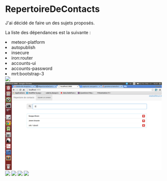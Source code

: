 # RepertoireDeContacts

J'ai décidé de faire un des sujets proposés.

La liste des dépendances est la suivante :
<li>meteor-platform</li>
<li>autopublish</li>
<li>insecure</li>
<li>iron:router</li>
<li>accounts-ui</li>
<li>accounts-password</li>
<li>mrt:bootstrap-3</li>

<img src="images/Screenshot01.png">
<img src="client/public/images/Screenshot02.png">
<img src="images/Screenshot03.png">
<img src="images/Screenshot04.png">
<img src="images/Screenshot05.png">
<img src="images/Screenshot06.png">